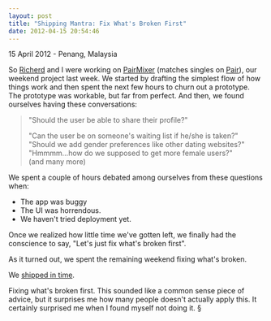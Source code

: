 ```yaml
---
layout: post
title: "Shipping Mantra: Fix What's Broken First"
date: 2012-04-15 20:54:46
---
```

<p class="meta">15 April 2012 - Penang, Malaysia</p>


So [Richerd](http://richerdchan.com) and I were working on [PairMixer](http://pairmixer.com) (matches singles on [Pair](http://trypair.com)), our weekend project last week. We started by drafting the simplest flow of how things work and then spent the next few hours to churn out a prototype. The prototype was workable, but far from perfect. And then, we found ourselves having these conversations:

<blockquote>"Should the user be able to share their profile?"<br />

"Can the user be on someone's waiting list if he/she is taken?"<br />
"Should we add gender preferences like other dating websites?"<br />
"Hmmmm...how do we supposed to get more female users?"<br />
(and many more)</blockquote>

We spent a couple of hours debated among ourselves from these questions when:

- The app was buggy
- The UI was horrendous. 
- We haven't tried deployment yet. 

Once we realized how little time we've gotten left, we finally had the conscience to say, "Let's just fix what's broken first".

As it turned out, we spent the remaining weekend fixing what's broken. 

We [shipped in time](http://news.ycombinator.com/item?id=3822113). 

Fixing what's broken first. This sounded like a common sense piece of advice, but it surprises me how many people doesn't actually apply this. It certainly surprised me when I found myself not doing it. &sect;